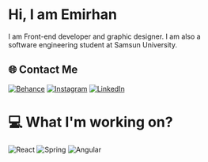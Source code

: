 # Hi, I am Emirhan
I am Front-end developer and graphic designer. I am also a <br>software engineering student at Samsun University.



## 🌐 Contact Me
[![Behance](https://img.shields.io/badge/Behance-1769ff?logo=behance&logoColor=white)](https://behance.net/emirhankrhan) [![Instagram](https://img.shields.io/badge/Instagram-%23E4405F.svg?logo=Instagram&logoColor=white)](https://instagram.com/emir.krhan) [![LinkedIn](https://img.shields.io/badge/LinkedIn-%230077B5.svg?logo=linkedin&logoColor=white)](https://linkedin.com/in/emirkrhan) 

# 💻 What I'm working on?
![React](https://img.shields.io/badge/react-%2320232a.svg?style=for-the-badge&logo=react&logoColor=%2361DAFB) ![Spring](https://img.shields.io/badge/spring-%236DB33F.svg?style=for-the-badge&logo=spring&logoColor=white) ![Angular](https://img.shields.io/badge/angular-%23DD0031.svg?style=for-the-badge&logo=angular&logoColor=white)
